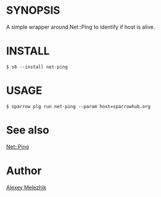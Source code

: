 # SYNOPSIS

A simple wrapper around Net::Ping to identify if host is alive.

# INSTALL

    $ s6 --install net-ping

# USAGE

    $ sparrow plg run net-ping --param host=sparrowhub.org

# See also 

[Net::Ping](https://metacpan.org/pod/Net::Ping)

# Author

[Alexey Melezhik](mailto:melezhik@gmail.com)
